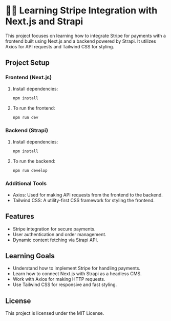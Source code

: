 
# 🐱‍🏍 Learning Stripe Integration with Next.js and Strapi

This project focuses on learning how to integrate Stripe for payments with a frontend built using Next.js and a backend powered by Strapi. It utilizes Axios for API requests and Tailwind CSS for styling.

## Project Setup

### Frontend (Next.js)
1. Install dependencies:
   ```bash
   npm install
   ```

2. To run the frontend:
   ```bash
   npm run dev
   ```

### Backend (Strapi)
1. Install dependencies:
   ```bash
   npm install
   ```

2. To run the backend:
   ```bash
   npm run develop
   ```

### Additional Tools
- Axios: Used for making API requests from the frontend to the backend.
- Tailwind CSS: A utility-first CSS framework for styling the frontend.

## Features
- Stripe integration for secure payments.
- User authentication and order management.
- Dynamic content fetching via Strapi API.

## Learning Goals
- Understand how to implement Stripe for handling payments.
- Learn how to connect Next.js with Strapi as a headless CMS.
- Work with Axios for making HTTP requests.
- Use Tailwind CSS for responsive and fast styling.

## License
This project is licensed under the MIT License.
